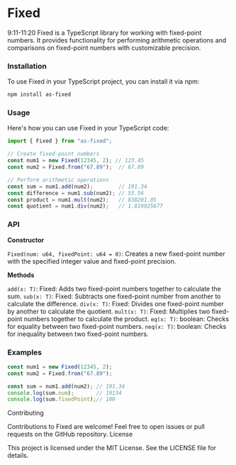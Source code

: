 # Fixed

9:11-11:20 
Fixed is a TypeScript library for working with fixed-point numbers. It provides functionality for performing arithmetic operations and comparisons on fixed-point numbers with customizable precision.

### Installation

To use Fixed in your TypeScript project, you can install it via npm:

```bash
npm install as-fixed
```

### Usage

Here's how you can use Fixed in your TypeScript code:

```ts
import { Fixed } from "as-fixed";

// Create fixed-point numbers
const num1 = new Fixed(12345, 2); // 123.45
const num2 = Fixed.from("67.89");  // 67.89

// Perform arithmetic operations
const sum = num1.add(num2);        // 191.34
const difference = num1.sub(num2); // 55.56
const product = num1.mult(num2);   // 838201.05
const quotient = num1.div(num2);   // 1.819925677
```

### API
**Constructor**

`Fixed(num: u64, fixedPoint: u64 = 0)`: Creates a new fixed-point number with the specified integer value and fixed-point precision.

**Methods**

`add(x: T)`: Fixed: Adds two fixed-point numbers together to calculate the sum.
`sub(x: T)`: Fixed: Subtracts one fixed-point number from another to calculate the difference.
`div(x: T)`: Fixed: Divides one fixed-point number by another to calculate the quotient.
`mult(x: T)`: Fixed: Multiplies two fixed-point numbers together to calculate the product.
`eq(x: T)`: boolean: Checks for equality between two fixed-point numbers.
`neq(x: T)`: boolean: Checks for inequality between two fixed-point numbers.

### Examples

```ts
const num1 = new Fixed(12345, 2);
const num2 = Fixed.from("67.89");

const sum = num1.add(num2); // 191.34
console.log(sum.num);       // 19134
console.log(sum.fixedPoint);// 100
```

Contributing

Contributions to Fixed are welcome! Feel free to open issues or pull requests on the GitHub repository.
License

This project is licensed under the MIT License. See the LICENSE file for details.